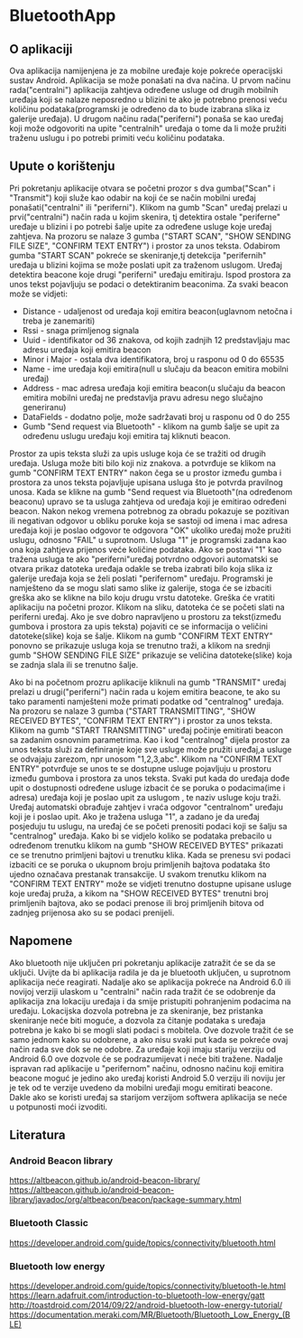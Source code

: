 # BluetoothApp

## O aplikaciji
Ova aplikacija namijenjena je za mobilne uređaje koje pokreće operacijski sustav Android.
Aplikacija se može ponašati na dva načina. U prvom načinu rada("centralni") aplikacija zahtjeva određene 
usluge od drugih mobilnih uređaja koji se nalaze neposredno u blizini te ako je potrebno prenosi
veću količinu podataka(programski je određeno da to bude izabrana slika iz galerije uređaja). U drugom načinu rada("periferni") 
ponaša se kao uređaj koji može odgovoriti na upite "centralnih" uređaja o tome da li može pružiti traženu uslugu i po 
potrebi primiti veću količinu podataka.

## Upute o korištenju
Pri pokretanju aplikacije otvara se početni prozor s dva gumba("Scan" i "Transmit") koji služe kao odabir na koji će se način mobilni uređaj ponašati("centralni" ili "periferni").
Klikom na gumb "Scan" uređaj prelazi u prvi("centralni") način rada u kojim skenira, tj detektira ostale "periferne" uređaje 
u blizini i po potrebi šalje upite za određene usluge koje uređaj zahtjeva. Na prozoru se nalaze 3 gumba ("START SCAN", 
"SHOW SENDING FILE SIZE", "CONFIRM TEXT ENTRY") i prostor za unos teksta. Odabirom gumba "START SCAN" pokreće se skeniranje,tj
detekcija "perifernih" uređaja u blizini kojima se može poslati upit za traženom uslugom. Uređaj detektira beacone koje drugi
"periferni" uređaju emitiraju. Ispod prostora za unos tekst pojavljuju se podaci o detektiranim beaconima. Za svaki beacon može se
vidjeti:
* Distance - udaljenost od uređaja koji emitira beacon(uglavnom netočna i treba je zanemariti)
* Rssi -  snaga primljenog signala
* Uuid - identifikator od 36 znakova, od kojih zadnjih 12 predstavljaju mac adresu uređaja koji emitira beacon
* Minor i Major - ostala dva identifikatora, broj u rasponu od 0 do 65535 
* Name - ime uređaja koji emitira(null u slučaju da beacon emitira mobilni uređaj)
* Address - mac adresa uređaja koji emitira beacon(u slučaju da beacon emitira mobilni uređaj ne predstavlja pravu adresu nego slučajno generiranu)
* DataFields - dodatno polje, može sadržavati broj u rasponu od 0 do 255      
* Gumb "Send request via Bluetooth" - klikom na gumb šalje se upit za određenu uslugu uređaju koji emitira taj kliknuti beacon.

Prostor za upis teksta služi za upis usluge koja će se tražiti od drugih uređaja. Usluga može biti bilo koji niz znakova. a potvrđuje se klikom na gumb "CONFIRM TEXT ENTRY" nakon čega se u prostor između gumba i prostora za unos teksta pojavljuje upisana usluga što je potvrda pravilnog unosa. Kada se klikne na gumb "Send request via Bluetooth"(na određenom beaconu) upravo se ta usluga zahtjeva od uređaja koji je emitirao određeni beacon. Nakon nekog vremena potrebnog za obradu pokazuje se pozitivan ili negativan odgovor u obliku poruke koja se sastoji od imena i mac adresa uređaja koji je poslao odgovor te odgovora "OK" ukoliko uređaj može pružiti uslugu, odnosno "FAIL" u suprotnom. Usluga "1" je programski zadana kao ona koja zahtjeva prijenos veće količine podataka. Ako se postavi "1" kao tražena usluga te ako "periferni"uređaj potvrdno odgovori automatski se otvara prikaz datoteka uređaja odakle se treba izabrati bilo koja slika iz galerije uređaja koja se želi poslati "perifernom" uređaju. Programski je namješteno da se mogu slati samo slike iz galerije, stoga će se izbaciti greška ako se klikne na bilo koju drugu vrstu datoteke. Greška će vratiti aplikaciju na početni prozor. Klikom na sliku, datoteka će se početi slati na periferni uređaj. Ako je sve dobro napravljeno u prostoru za tekst(između gumbova
i prostora za upis teksta) pojaviti ce se informacija o veličini datoteke(slike) koja se šalje. Klikom na gumb "CONFIRM TEXT ENTRY" 
ponovno se prikazuje usluga koja se trenutno traži, a klikom na srednji gumb "SHOW SENDING FILE SIZE" prikazuje se veličina 
datoteke(slike) koja se zadnja slala ili se trenutno šalje.

Ako bi na početnom prozru aplikacije kliknuli na gumb "TRANSMIT" uređaj prelazi u drugi("periferni") način rada u kojem emitira
beacone, te ako su tako paramenti namješteni može primati podatke od "centralnog" uređaja. Na prozoru se nalaze 3 gumba ("START TRANSMITTING", "SHOW RECEIVED BYTES", "CONFIRM TEXT ENTRY") i prostor za unos teksta. Klikom na gumb "START TRANSMITTING" uređaj počinje emitirati beacon sa zadanim osnovnim parametrima. Kao i kod "centralnog" dijela prostor za unos teksta služi za definiranje koje sve usluge može pružiti uređaj,a usluge se odvajaju zarezom, npr unosom "1,2,3,abc". Klikom na "CONFIRM TEXT ENTRY" potvrđuje se unos te se dostupne usluge pojavljuju u prostoru između gumbova i prostora za unos teksta. Svaki put kada do uređaja dođe upit o dostupnosti određene usluge izbacit će se poruka o podacima(ime i adresa) uređaja koji je poslao upit za uslugom , te naziv usluge koju traži. Uređaj automatski obrađuje zahtjev i vraća odgovor "centralnom" uređaju koji je i poslao upit. Ako je tražena usluga "1", a zadano je da uređaj posjeduju tu uslugu, na uređaj će se početi prenositi podaci koji se šalju sa "centralnog" uređaja. Kako bi se vidjelo koliko se podataka prebacilo u određenom trenutku klikom na gumb "SHOW RECEIVED BYTES" prikazati ce se trenutno primljeni bajtovi u trenutku klika. Kada se prenesu svi podaci izbaciti ce se poruka o ukupnom broju primljenih bajtova podataka što ujedno označava prestanak transakcije. U svakom trenutku klikom na "CONFIRM TEXT ENTRY" može se vidjeti trenutno dostupne upisane usluge koje uređaj pruža, a kikom na "SHOW RECEIVED BYTES" trenutni broj primljenih bajtova, ako se podaci prenose ili broj primljenih bitova od zadnjeg prijenosa ako su se podaci prenijeli.

## Napomene
Ako bluetooth nije uključen pri pokretanju aplikacije zatražit će se da se uključi. Uvijte da bi aplikacija radila je
da je bluetooth uključen, u suprotnom aplikacija neće reagirati. Nadalje ako se aplikacija pokreće na Android 6.0 ili novijoj verziji ulaskom u "centralni" način rada tražit će se odobrenje da aplikacija zna lokaciju uređaja i da smije pristupiti pohranjenim podacima na uređaju. Lokacijska dozvola potrebna je za skeniranje, bez pristanka skeniranje neće biti moguće, a dozvola za čitanje podataka s uređaja potrebna je kako bi se mogli slati podaci s mobitela. Ove dozvole tražit će se samo jednom kako su odobrene, a ako nisu svaki put kada se pokreće ovaj način rada sve dok se ne odobre. Za uređaje koji imaju stariju verziju od Android 6.0 ove dozvole će se podrazumijevat i neće biti tražene. Nadalje ispravan rad aplikacije u "perifernom" načinu, odnosno načinu koji emitira beacone moguć je jedino ako uređaj koristi Android 5.0 verziju ili noviju jer je tek od te verzije uvedeno da mobilni uređaji mogu emitirati beacone. Dakle ako se koristi uređaj sa starijom verzijom softwera aplikacija se neće u potpunosti moći izvoditi. 

## Literatura
### Android Beacon library
https://altbeacon.github.io/android-beacon-library/
https://altbeacon.github.io/android-beacon-library/javadoc/org/altbeacon/beacon/package-summary.html
### Bluetooth Classic
https://developer.android.com/guide/topics/connectivity/bluetooth.html
### Bluetooth low energy
https://developer.android.com/guide/topics/connectivity/bluetooth-le.html
https://learn.adafruit.com/introduction-to-bluetooth-low-energy/gatt
http://toastdroid.com/2014/09/22/android-bluetooth-low-energy-tutorial/
https://documentation.meraki.com/MR/Bluetooth/Bluetooth_Low_Energy_(BLE)

